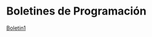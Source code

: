 # Boletines de Programación
[Boletin1](https://github.com/gabri185/Programacion2/tree/master/src/com/programacion/boletin1
)
